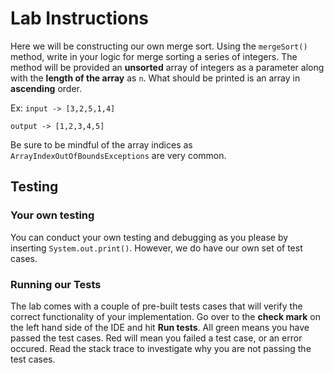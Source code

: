 # Lab Instructions

Here we will be constructing our own merge sort. 
Using the `mergeSort()` method, write in your logic for merge sorting a series of integers. 
The method will be provided an **unsorted** array of integers as a parameter along with the **length of the array** as `n`. 
What should be printed is an array in **ascending** order. 

Ex: 
`input -> [3,2,5,1,4]`

`output -> [1,2,3,4,5]`

Be sure to be mindful of the array indices as `ArrayIndexOutOfBoundsExceptions` are very common.

## Testing
### Your own testing
You can conduct your own testing and debugging as you please by inserting `System.out.print()`. However, we do have our own set of test cases. 

### Running our Tests
The lab comes with a couple of pre-built tests cases that will verify the correct functionality of your implementation. Go over to the **check mark** on the left hand side of the IDE and hit **Run tests**.
All green means you have passed the test cases.
Red will mean you failed a test case, or an error occured.
Read the stack trace to investigate why you are not passing the test cases.
